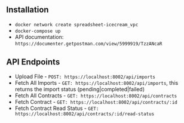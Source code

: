 ## Installation

- `docker network create spreadsheet-icecream_vpc`
- `docker-compose up`
- API documentation: `https://documenter.getpostman.com/view/5999919/TzzANcaR`

## API Endpoints
- Upload File - `POST: https://localhost:8002/api/imports`
- Fetch All Imports - `GET: https://localhost:8002/api/imports`, this returns the import status (pending|completed|failed)
- Fetch All Contracts - `GET: https://localhost:8002/api/contracts`
- Fetch Contract - `GET: https://localhost:8002/api/contracts/:id`
- Fetch Contract Read Status - `GET: https://localhost:8002/api/contracts/:id/read-status`